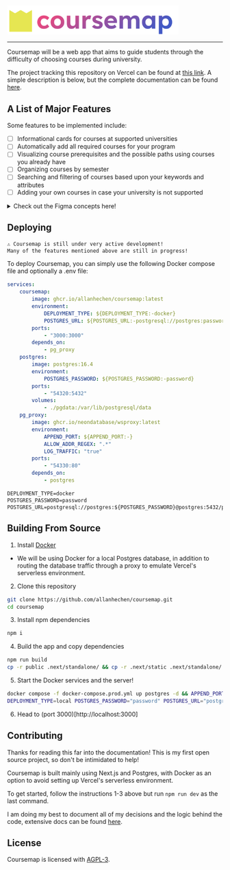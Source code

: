 <img style="width:400px;margin auto" src="public/logos/coursemap-banner-light.svg" alt="Large coursemap logo" />

---

Coursemap will be a web app that aims to guide students through the difficulty of choosing courses during university.

The project tracking this repository on Vercel can be found at [this link](https://coursemap-zeta.vercel.app/).
A simple description is below, but the complete documentation can be found [here](https://coursemap-zeta.vercel.app/docs).

## A List of Major Features

Some features to be implemented include:

-   [ ] Informational cards for courses at supported universities
-   [ ] Automatically add all required courses for your program
-   [ ] Visualizing course prerequisites and the possible paths using courses you already have
-   [ ] Organizing courses by semester
-   [ ] Searching and filtering of courses based upon your keywords and attributes
-   [ ] Adding your own courses in case your university is not supported

<details>
  <summary>Check out the Figma concepts here!</summary>
  <img src="public/concepts/demo-course-search.png" alt="A page containing the information for a course"/>
  <img src="public/concepts/demo-course-centric.png" alt="A page visualizing the possible paths forward to a course with various branches"/>
  <img src="public/concepts/demo-semester-centric.png" alt="A page containing vertical columns representing semesters, with a search bar on the side" />
</details>

## Deploying

```
⚠️ Coursemap is still under very active development!
Many of the features mentioned above are still in progress!
```

To deploy Coursemap, you can simply use the following Docker compose file and optionally a .env file:

```yaml
services:
    coursemap:
        image: ghcr.io/allanhechen/coursemap:latest
        environment:
            DEPLOYMENT_TYPE: ${DEPLOYMENT_TYPE:-docker}
            POSTGRES_URL: ${POSTGRES_URL:-postgresql://postgres:password@postgres:5432/postgres}
        ports:
            - "3000:3000"
        depends_on:
            - pg_proxy
    postgres:
        image: postgres:16.4
        environment:
            POSTGRES_PASSWORD: ${POSTGRES_PASSWORD:-password}
        ports:
            - "54320:5432"
        volumes:
            - ./pgdata:/var/lib/postgresql/data
    pg_proxy:
        image: ghcr.io/neondatabase/wsproxy:latest
        environment:
            APPEND_PORT: ${APPEND_PORT:-}
            ALLOW_ADDR_REGEX: ".*"
            LOG_TRAFFIC: "true"
        ports:
            - "54330:80"
        depends_on:
            - postgres
```

```
DEPLOYMENT_TYPE=docker
POSTGRES_PASSWORD=password
POSTGRES_URL=postgresql://postgres:${POSTGRES_PASSWORD}@postgres:5432/postgres
```

## Building From Source

1. Install [Docker](https://docs.docker.com/get-started/get-docker/)

-   We will be using Docker for a local Postgres database, in addition to routing the database traffic through a proxy to emulate Vercel's serverless environment.

2. Clone this repository

```sh
git clone https://github.com/allanhechen/coursemap.git
cd coursemap
```

3.  Install npm dependencies

```sh
npm i
```

4.  Build the app and copy dependencies

```sh
npm run build
cp -r public .next/standalone/ && cp -r .next/static .next/standalone/.next/
```

5. Start the Docker services and the server!

```sh
docker compose -f docker-compose.prod.yml up postgres -d && APPEND_PORT="postgres:5432" docker compose -f docker-compose.prod.yml up pg_proxy -d
DEPLOYMENT_TYPE=local POSTGRES_PASSWORD="password" POSTGRES_URL="postgresql://postgres:${POSTGRES_PASSWORD}@localhost:54320/postgres" node .next/standalone/server.js
```

6. Head to (port 3000)[http://localhost:3000]

## Contributing

Thanks for reading this far into the documentation! This is my first open source project, so don't be intimidated to help!

Coursemap is built mainly using Next.js and Postgres, with Docker as an option to avoid setting up Vercel's serverless environment.

To get started, follow the instructions 1-3 above but run `npm run dev` as the last command.

I am doing my best to document all of my decisions and the logic behind the code, extensive docs can be found [here](https://coursemap-zeta.vercel.app/docs).

## License

Coursemap is licensed with [AGPL-3](LICENSE).
